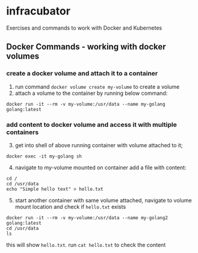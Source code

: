 # infracubator
Exercises and commands to work with Docker and Kubernetes

## Docker Commands - working with docker volumes

### create a docker volume and attach it to a container
1. run command `docker volume create my-volume` to create a volume
2. attach a volume to the container by running below command:
```
docker run -it --rm -v my-volume:/usr/data --name my-golang golang:latest
```

### add content to docker volume and access it with multiple containers
3. get into shell of above running container with volume attached to it;
```
docker exec -it my-golang sh
```
4. navigate to my-volume mounted on container add a file with content:
```
cd /
cd /usr/data
echo "Simple hello text" > hello.txt
```

5. start another container with same volume attached, navigate to volume mount location and check if `hello.txt` exists
```
docker run -it --rm -v my-volume:/usr/data --name my-golang2 golang:latest
cd /usr/data
ls
```
this will show `hello.txt`. run `cat hello.txt` to check the content

